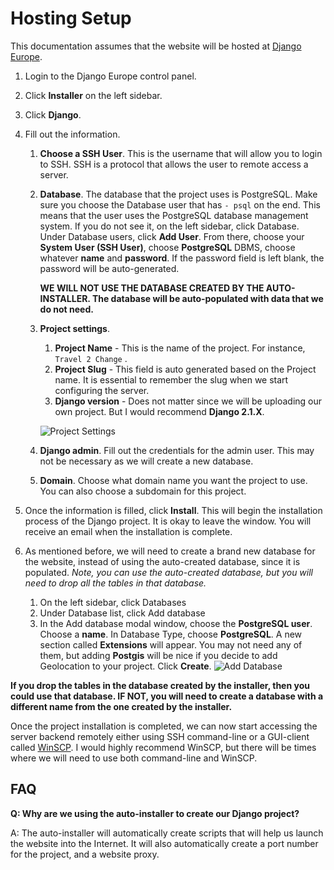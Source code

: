 # Hosting Setup

This documentation assumes that the website will be hosted at [Django Europe](https://www.djangoeurope.com).

1. Login to the Django Europe control panel.

2. Click **Installer** on the left sidebar.

3. Click **Django**.

4. Fill out the information.

   1. **Choose a SSH User**. This is the username that will allow you to login to SSH. SSH is a protocol that allows the user to remote access a server.

   2. **Database**. The database that the project uses is PostgreSQL. Make sure you choose the Database user that has `- psql` on the end. This means that the user uses the PostgreSQL database management system. If you do not see it, on the left sidebar, click Database. Under Database users, click **Add User**. From there, choose your **System User (SSH User)**, choose **PostgreSQL** DBMS, choose whatever **name** and **password**. If the password field is left blank, the password will be auto-generated.

      **WE WILL NOT USE THE DATABASE CREATED BY THE AUTO-INSTALLER. The database will be auto-populated with data that we do not need.**

   3. **Project settings**.

      1. **Project Name** - This is the name of the project. For instance, `Travel 2 Change` .
      2. **Project Slug** - This field is auto generated based on the Project name. It is essential to remember the slug when we start configuring the server.
      3. **Django version** - Does not matter since we will be uploading our own project. But I would recommend **Django 2.1.X**.

      ![Project Settings](https://i.imgur.com/gxhRfqW.png)

   4. **Django admin**. Fill out the credentials for the admin user. This may not be necessary as we will create a new database.

   5. **Domain**. Choose what domain name you want the project to use. You can also choose a subdomain for this project.

5. Once the information is filled, click **Install**. This will begin the installation process of the Django project. It is okay to leave the window. You will receive an email when the installation is complete.

6. As mentioned before, we will need to create a brand new database for the website, instead of using the auto-created database, since it is populated. *Note, you can use the auto-created database, but you will need to drop all the tables in that database.*

   1. On the left sidebar, click Databases
   2. Under Database list, click Add database
   3. In the Add database modal window, choose the **PostgreSQL user**. Choose a **name**. In Database Type, choose **PostgreSQL**. A new section called **Extensions** will appear. You may not need any of them, but adding **Postgis** will be nice if you decide to add Geolocation to your project. Click **Create**.
      ![Add Database](<https://i.imgur.com/ZgD7UTb.png>)

**If you drop the tables in the database created by the installer, then you could use that database. IF NOT, you will need to create a database with a different name from the one created by the installer.**

Once the project installation is completed, we can now start accessing the server backend remotely either using SSH command-line or a GUI-client called [WinSCP](https://winscp.net/eng/index.php). I would highly recommend WinSCP, but there will be times where we will need to use both command-line and WinSCP.

## FAQ

**Q: Why are we using the auto-installer to create our Django project?**

A: The auto-installer will automatically create scripts that will help us launch the website into the Internet. It will also automatically create a port number for the project, and a website proxy.
